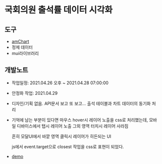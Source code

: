 # 국회의원 출석률 데이터 시각화

## 도구

- [amChart](https://www.amcharts.com/demos/#stock)
- 정제 데이터
- mui라이브러리

## 개발노트

- 작업일정: 2021.04.26 오후 ~ 2021.04.28 07:00:00
- 안정화 작업: 2021.04.29
- 디자인/기획 없음. API문서 보고 또 보고... 출석 테이블과 차트 데이터의 동기화 처리
- 기억에 남는 부분이 있다면 마우스 hover시 레이어 노출을 css로 처리했는데, 모바일 디바이스에서 탭시 레이어 노출 그외 영역 터치시 레이어 사라짐

  흔히 모달UI에서 바깥 영역 클릭시 레이어가 히든되는 UI

  js에서 event.target으로 closest 작업을 css로 표현이 되었다.

* [demo](http://attend.assembly-mbc.com/)

